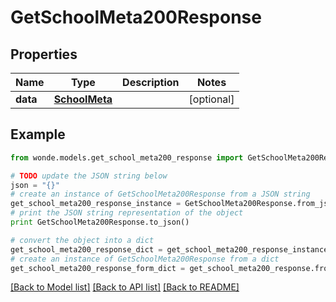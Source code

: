 # GetSchoolMeta200Response


## Properties
Name | Type | Description | Notes
------------ | ------------- | ------------- | -------------
**data** | [**SchoolMeta**](SchoolMeta.md) |  | [optional] 

## Example

```python
from wonde.models.get_school_meta200_response import GetSchoolMeta200Response

# TODO update the JSON string below
json = "{}"
# create an instance of GetSchoolMeta200Response from a JSON string
get_school_meta200_response_instance = GetSchoolMeta200Response.from_json(json)
# print the JSON string representation of the object
print GetSchoolMeta200Response.to_json()

# convert the object into a dict
get_school_meta200_response_dict = get_school_meta200_response_instance.to_dict()
# create an instance of GetSchoolMeta200Response from a dict
get_school_meta200_response_form_dict = get_school_meta200_response.from_dict(get_school_meta200_response_dict)
```
[[Back to Model list]](../README.md#documentation-for-models) [[Back to API list]](../README.md#documentation-for-api-endpoints) [[Back to README]](../README.md)


